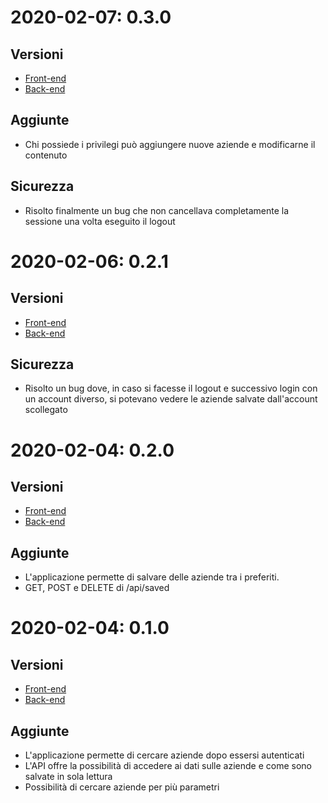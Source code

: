 # 2020-02-07: 0.3.0

## Versioni
+ [Front-end](https://github.com/SartoRiccardo/pcto-anagrafe/commit/e03fff0a1f48781cef1e5579a050c0a4e9b16633)
+ [Back-end](https://github.com/SartoRiccardo/pcto-anagrafe/commit/d07333afc1a18fbc45b104f30e29a88ac742b9bb)

## Aggiunte
+ Chi possiede i privilegi può aggiungere nuove aziende e modificarne il contenuto

## Sicurezza
+ Risolto finalmente un bug che non cancellava completamente la sessione una volta eseguito il logout

# 2020-02-06: 0.2.1

## Versioni
+ [Front-end](https://github.com/SartoRiccardo/pcto-anagrafe/commit/472fc75ab7e70ca6effaa6bb54f7394e1163b011)
+ [Back-end](https://github.com/SartoRiccardo/pcto-anagrafe/commit/6bacb8065fc6747bed4124d4faa577c278706d84)

## Sicurezza
+ Risolto un bug dove, in caso si facesse il logout e successivo login con un account diverso, si potevano vedere le aziende salvate dall'account scollegato

# 2020-02-04: 0.2.0

## Versioni
+ [Front-end](https://github.com/SartoRiccardo/pcto-anagrafe/commit/428d7db0e8e53afd755a97a14189f0d9f048c254)
+ [Back-end](https://github.com/SartoRiccardo/pcto-anagrafe/commit/6bacb8065fc6747bed4124d4faa577c278706d84)

## Aggiunte
+ L'applicazione permette di salvare delle aziende tra i preferiti.
+ GET, POST e DELETE di /api/saved

# 2020-02-04: 0.1.0

## Versioni
+ [Front-end](https://github.com/SartoRiccardo/pcto-anagrafe/commit/af9655e353c562d87c4bec9b37f7b0d773633e52)
+ [Back-end](https://github.com/SartoRiccardo/pcto-anagrafe/commit/f34a4e39e0d625f77c9fea0440ac497d920a445b)

## Aggiunte
+ L'applicazione permette di cercare aziende dopo essersi autenticati
+ L'API offre la possibilità di accedere ai dati sulle aziende e come sono salvate in sola lettura
+ Possibilità di cercare aziende per più parametri
